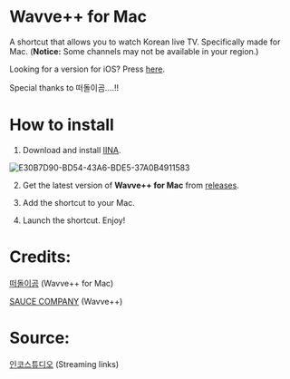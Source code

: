 # Wavve++ for Mac
A shortcut that allows you to watch Korean live TV. Specifically made for Mac. (**Notice:** Some channels may not be available in your region.)

Looking for a version for iOS? Press [here](https://github.com/Dr-Sauce/WavvePlus).

Special thanks to 떠돌이곰....!!

# How to install

1. Download and install [IINA](https://iina.io).

![E30B7D90-BD54-43A6-BDE5-37A0B4911583](https://user-images.githubusercontent.com/82555878/196376569-038d00a4-aa2a-4c63-9b71-afdd6e5e1dfd.png)

2. Get the latest version of **Wavve++ for Mac** from [releases](https://github.com/Dr-Sauce/WavvePlusForMac/releases/tag/Releases).

3. Add the shortcut to your Mac.

4. Launch the shortcut. Enjoy!

# Credits:
[떠돌이곰](https://opensea.kr) (Wavve++ for Mac)

[SAUCE COMPANY](https://m.blog.naver.com/sauce2011) (Wavve++)

# Source:
[인코스튜디오](https://m.blog.naver.com/gjppjh09/222416011602) (Streaming links)
